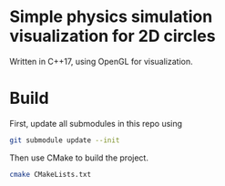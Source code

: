 # Simple physics simulation visualization for 2D circles
Written in C++17, using OpenGL for visualization.
# Build
First, update all submodules in this repo using
```sh
git submodule update --init
```
Then use CMake to build the project.
```sh
cmake CMakeLists.txt
```

